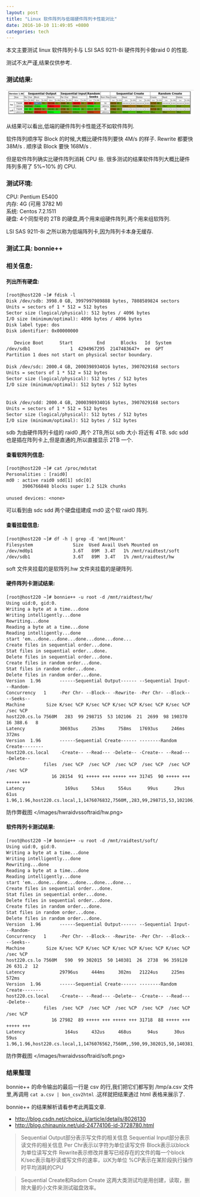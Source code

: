 ```yaml
---
layout: post
title: "Linux 软件阵列与低端硬件阵列卡性能对比"
date: 2016-10-10 11:49:05 +0800
categories: tech
---
```


本文主要测试 linux 软件阵列卡与 LSI SAS 9211-8i 硬件阵列卡做raid 0 的性能.

测试不太严谨,结果仅供参考.

### 测试结果:

![result](/images/hwraidvssoftraid/result.png)

从结果可以看出,低端的硬件阵列卡性能还不如软件阵列.

软件阵列顺序写 Block 的时候,大概比硬件阵列要快 4M/s 的样子. Rewrite 都要快 38M/s . 顺序读 Block 要快 168M/s .

但是软件阵列确实比硬件阵列消耗 CPU 些. 很多测试的结果软件阵列大概比硬件阵列多用了 5%~10% 的 CPU.

### 测试环境:

CPU: Pentium E5400  
内存: 4G (可用 3782 M)  
系统: Centos 7.2.1511  
硬盘: 4个同型号的 2TB 的硬盘,两个用来组硬件阵列,两个用来组软阵列.

LSI SAS 9211-8i 之所以称为低端阵列卡,因为阵列卡本身无缓存.

### 测试工具: bonnie++

### 相关信息:

#### 列出所有硬盘:

    [root@host220 ~]# fdisk -l
    Disk /dev/sdb: 3998.0 GB, 3997997989888 bytes, 7808589824 sectors
    Units = sectors of 1 * 512 = 512 bytes
    Sector size (logical/physical): 512 bytes / 4096 bytes
    I/O size (minimum/optimal): 4096 bytes / 4096 bytes
    Disk label type: dos
    Disk identifier: 0x00000000
    
       Device Boot      Start         End      Blocks   Id  System
    /dev/sdb1               1  4294967295  2147483647+  ee  GPT
    Partition 1 does not start on physical sector boundary.
    
    Disk /dev/sdc: 2000.4 GB, 2000398934016 bytes, 3907029168 sectors
    Units = sectors of 1 * 512 = 512 bytes
    Sector size (logical/physical): 512 bytes / 512 bytes
    I/O size (minimum/optimal): 512 bytes / 512 bytes
    
    
    Disk /dev/sdd: 2000.4 GB, 2000398934016 bytes, 3907029168 sectors
    Units = sectors of 1 * 512 = 512 bytes
    Sector size (logical/physical): 512 bytes / 512 bytes
    I/O size (minimum/optimal): 512 bytes / 512 bytes

sdb 为由硬件阵列卡组的 raid0 ,两个 2TB,所以 sdb 大小 将近有 4TB.
sdc sdd 也是插在阵列卡上,但是直通的,所以直接显示 2TB 一个.


#### 查看软阵列信息:

    [root@host220 ~]# cat /proc/mdstat 
    Personalities : [raid0] 
    md0 : active raid0 sdd[1] sdc[0]
          3906766848 blocks super 1.2 512k chunks
          
    unused devices: <none>

可以看到由 sdc sdd 两个硬盘组建成 md0 这个软 raid0 阵列.

#### 查看挂载信息:

    [root@host220 ~]# df -h | grep -E 'mnt|Mount'
    Filesystem               Size  Used Avail Use% Mounted on
    /dev/md0p1               3.6T   89M  3.4T   1% /mnt/raidtest/soft
    /dev/sdb1                3.6T   89M  3.4T   1% /mnt/raidtest/hw

soft 文件夹挂载的是软阵列.hw 文件夹挂载的是硬阵列.


#### 硬件阵列卡测试结果:

    [root@host220 ~]# bonnie++ -u root -d /mnt/raidtest/hw/
    Using uid:0, gid:0.
    Writing a byte at a time...done
    Writing intelligently...done
    Rewriting...done
    Reading a byte at a time...done
    Reading intelligently...done
    start 'em...done...done...done...done...done...
    Create files in sequential order...done.
    Stat files in sequential order...done.
    Delete files in sequential order...done.
    Create files in random order...done.
    Stat files in random order...done.
    Delete files in random order...done.
    Version  1.96       ------Sequential Output------ --Sequential Input- --Random-
    Concurrency   1     -Per Chr- --Block-- -Rewrite- -Per Chr- --Block-- --Seeks--
    Machine        Size K/sec %CP K/sec %CP K/sec %CP K/sec %CP K/sec %CP  /sec %CP
    host220.cs.lo 7560M   283  99 298715  53 102106  21  2699  98 190370  16 388.6   8
    Latency             30693us     253ms     758ms   17693us     246ms     372ms
    Version  1.96       ------Sequential Create------ --------Random Create--------
    host220.cs.local    -Create-- --Read--- -Delete-- -Create-- --Read--- -Delete--
                  files  /sec %CP  /sec %CP  /sec %CP  /sec %CP  /sec %CP  /sec %CP
                     16 28154  91 +++++ +++ +++++ +++ 31745  90 +++++ +++ +++++ +++
    Latency               169us     534us     554us      99us      29us      61us
    1.96,1.96,host220.cs.local,1,1476076832,7560M,,283,99,298715,53,102106,21,2699,98,190370,16,388.6,8,16,,,,,28154,91,+++++,+++,+++++,+++,31745,90,+++++,+++,+++++,+++,30693us,253ms,758ms,17693us,246ms,372ms,169us,534us,554us,99us,29us,61us

防作弊截图 </images/hwraidvssoftraid/hw.png>

#### 软件阵列卡测试结果:

    [root@host220 ~]# bonnie++ -u root -d /mnt/raidtest/soft/
    Using uid:0, gid:0.
    Writing a byte at a time...done
    Writing intelligently...done
    Rewriting...done
    Reading a byte at a time...done
    Reading intelligently...done
    start 'em...done...done...done...done...done...
    Create files in sequential order...done.
    Stat files in sequential order...done.
    Delete files in sequential order...done.
    Create files in random order...done.
    Stat files in random order...done.
    Delete files in random order...done.
    Version  1.96       ------Sequential Output------ --Sequential Input- --Random-
    Concurrency   1     -Per Chr- --Block-- -Rewrite- -Per Chr- --Block-- --Seeks--
    Machine        Size K/sec %CP K/sec %CP K/sec %CP K/sec %CP K/sec %CP  /sec %CP
    host220.cs.lo 7560M   590  99 302015  50 140381  26  2738  96 359120  26 631.2  12
    Latency             29796us     444ms     302ms   21224us     225ms     572ms
    Version  1.96       ------Sequential Create------ --------Random Create--------
    host220.cs.local    -Create-- --Read--- -Delete-- -Create-- --Read--- -Delete--
                  files  /sec %CP  /sec %CP  /sec %CP  /sec %CP  /sec %CP  /sec %CP
                     16 27982  89 +++++ +++ +++++ +++ 31718  88 +++++ +++ +++++ +++
    Latency               164us     432us     468us      94us      30us      59us
    1.96,1.96,host220.cs.local,1,1476076562,7560M,,590,99,302015,50,140381,26,2738,96,359120,26,631.2,12,16,,,,,27982,89,+++++,+++,+++++,+++,31718,88,+++++,+++,+++++,+++,29796us,444ms,302ms,21224us,225ms,572ms,164us,432us,468us,94us,30us,59us

防作弊截图 </images/hwraidvssoftraid/soft.png>

### 结果整理

bonnie++ 的命令输出的最后一行是 csv 的行,我们把它们都写到 /tmp/a.csv 文件里,再调用 `cat a.csv | bon_csv2html` .这样就把结果通过 html 表格来展示了.

bonnie++ 的结果解析请看参考此两篇文章.

* <http://blog.csdn.net/choice_jj/article/details/8026130>
* <http://blog.chinaunix.net/uid-24774106-id-3728780.html>

> Sequential Output部分表示写文件的相关信息
> Sequential Input部分表示读文件的相关信息
> Per Chr表示以字符为单位读写文件
> Block表示以block为单位读写文件
> Rewrite表示修改并重写已经存在的文件的每一个block
> K/sec表示每秒读或写文件的速率，以K为单位
> %CP表示在某阶段执行操作时平均消耗的CPU

> Sequential Create和Radom Create 这两大类测试均是用创建，读取，删除大量的小文件来测试磁盘效率。
